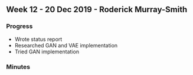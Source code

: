 ## Week 12 - 20 Dec 2019 - Roderick Murray-Smith 

### Progress
* Wrote status report
* Researched GAN and VAE implementation
* Tried GAN implementation

### Minutes
